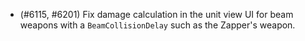 - (#6115, #6201) Fix damage calculation in the unit view UI for beam weapons with a `BeamCollisionDelay` such as the Zapper's weapon.
